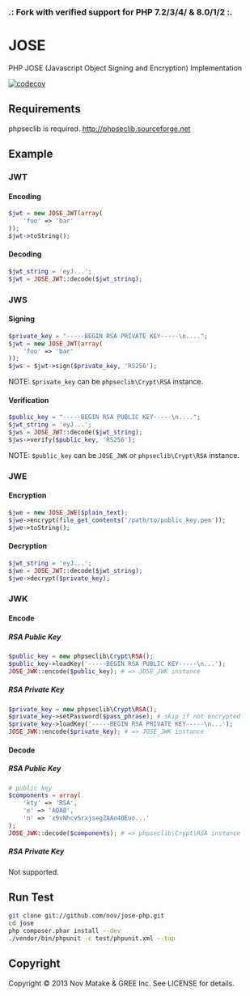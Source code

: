 ### .: Fork with verified support for PHP 7.2/3/4/ & 8.0/1/2 :.

# JOSE

PHP JOSE (Javascript Object Signing and Encryption) Implementation

[![codecov](https://codecov.io/github/maksimovic/jose-php/graph/badge.svg?token=OJY9BDDILN)](https://codecov.io/github/maksimovic/jose-php)

## Requirements

phpseclib is required.
http://phpseclib.sourceforge.net

## Example

### JWT

#### Encoding

```php
$jwt = new JOSE_JWT(array(
    'foo' => 'bar'
));
$jwt->toString();
```

#### Decoding

```php
$jwt_string = 'eyJ...';
$jwt = JOSE_JWT::decode($jwt_string);
```

### JWS

#### Signing

```php
$private_key = "-----BEGIN RSA PRIVATE KEY-----\n....";
$jwt = new JOSE_JWT(array(
    'foo' => 'bar'
));
$jws = $jwt->sign($private_key, 'RS256');
```

NOTE: `$private_key` can be `phpseclib\Crypt\RSA` instance.

#### Verification

```php
$public_key = "-----BEGIN RSA PUBLIC KEY-----\n....";
$jwt_string = 'eyJ...';
$jws = JOSE_JWT::decode($jwt_string);
$jws->verify($public_key, 'RS256');
```

NOTE: `$public_key` can be `JOSE_JWK` or `phpseclib\Crypt\RSA` instance.

### JWE

#### Encryption

```php
$jwe = new JOSE_JWE($plain_text);
$jwe->encrypt(file_get_contents('/path/to/public_key.pem'));
$jwe->toString();
```

#### Decryption

```php
$jwt_string = 'eyJ...';
$jwe = JOSE_JWT::decode($jwt_string);
$jwe->decrypt($private_key);
```

### JWK

#### Encode

##### RSA Public Key

```php
$public_key = new phpseclib\Crypt\RSA();
$public_key->loadKey('-----BEGIN RSA PUBLIC KEY-----\n...');
JOSE_JWK::encode($public_key); # => JOSE_JWK instance
```

##### RSA Private Key

```php
$private_key = new phpseclib\Crypt\RSA();
$private_key->setPassword($pass_phrase); # skip if not encrypted
$private_key->loadKey('-----BEGIN RSA PRIVATE KEY-----\n...');
JOSE_JWK::encode($private_key); # => JOSE_JWK instance
```

#### Decode

##### RSA Public Key

```php
# public key
$components = array(
    'kty' => 'RSA',
    'e' => 'AQAB',
    'n' => 'x9vNhcvSrxjsegZAAo4OEuo...'
);
JOSE_JWK::decode($components); # => phpseclib\Crypt\RSA instance
```

##### RSA Private Key

Not supported.

## Run Test

```bash
git clone git://github.com/nov/jose-php.git
cd jose
php composer.phar install --dev
./vendor/bin/phpunit -c test/phpunit.xml --tap
```

## Copyright

Copyright &copy; 2013 Nov Matake & GREE Inc. See LICENSE for details.
